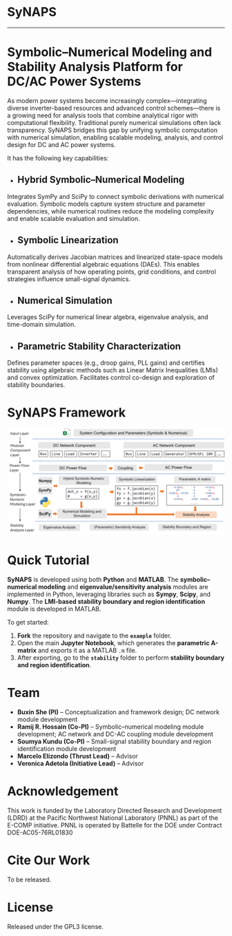 # **SyNAPS**

---

# **Sy**mbolic–**N**umerical Modeling and Stability **A**nalysis Platform for DC/AC **P**ower **S**ystems

As modern power systems become increasingly complex—integrating diverse inverter-based resources and advanced control schemes—there is a growing need for analysis tools that combine analytical rigor with computational flexibility. Traditional purely numerical simulations often lack transparency. SyNAPS bridges this gap by unifying symbolic computation with numerical simulation, enabling scalable modeling, analysis, and control design for DC and AC power systems.

It has the following key capabilities:

- ## Hybrid Symbolic–Numerical Modeling

Integrates SymPy and SciPy to connect symbolic derivations with numerical evaluation. Symbolic models capture system structure and parameter dependencies, while numerical routines reduce the modeling complexity and enable scalable evaluation and simulation.

- ## Symbolic Linearization

Automatically derives Jacobian matrices and linearized state-space models from nonlinear differential algebraic equations (DAEs). This enables transparent analysis of how operating points, grid conditions, and control strategies influence small-signal dynamics.

- ## Numerical Simulation

Leverages SciPy for numerical linear algebra, eigenvalue analysis, and time-domain simulation.

- ## Parametric Stability Characterization

Defines parameter spaces (e.g., droop gains, PLL gains) and certifies stability using algebraic methods such as Linear Matrix Inequalities (LMIs) and convex optimization. Facilitates control co-design and exploration of stability boundaries.

# SyNAPS Framework

![Alt_text](diag_software.png)

# Quick Tutorial

**SyNAPS** is developed using both **Python** and **MATLAB**. The **symbolic–numerical modeling** and **eigenvalue/sensitivity analysis** modules are implemented in Python, leveraging libraries such as **Sympy**, **Scipy**, and **Numpy**. The **LMI-based stability boundary and region identification** module is developed in MATLAB.

To get started:

1. **Fork** the repository and navigate to the **`example`** folder.
2. Open the main **Jupyter Notebook**, which generates the **parametric A-matrix** and exports it as a MATLAB `.m` file.
3. After exporting, go to the **`stability`** folder to perform **stability boundary and region identification**.

# Team

- **Buxin She (PI)** – Conceptualization and framework design; DC network module development
- **Ramij R. Hossain (Co-PI)** – Symbolic–numerical modeling module development; AC network and DC-AC coupling module development
- **Soumya Kundu (Co-PI)** – Small-signal stability boundary and region identification module development
- **Marcelo Elizondo (Thrust Lead)** – Advisor
- **Veronica Adetola (Initiative Lead)** – Advisor

# Acknowledgement

This work is funded by the Laboratory Directed Research and Development (LDRD) at the Pacific Northwest National Laboratory (PNNL) as part of the E-COMP initiative. PNNL is operated by Battelle for the DOE under Contract DOE-AC05-76RL01830

# Cite Our Work

To be released.

# License

Released under the GPL3 license.
